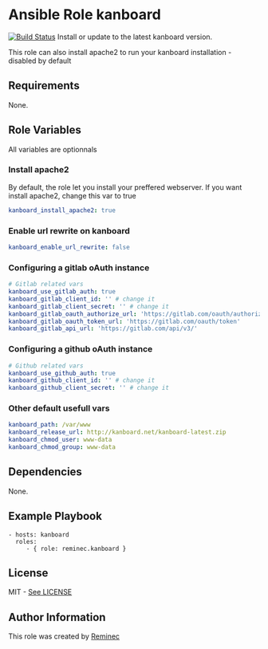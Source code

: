 # Ansible Role kanboard
[![Build Status](https://travis-ci.org/reminec/ansible-role-kanboard.svg?branch=master)](https://travis-ci.org/reminec/ansible-role-kanboard)
Install or update to the latest kanboard version.

This role can also install apache2 to run your kanboard installation - disabled by default

## Requirements
None.

## Role Variables

All variables are optionnals

### Install apache2
By default, the role let you install your preffered webserver.
If you want install apache2, change this var to true

```yaml
kanboard_install_apache2: true
```

### Enable url rewrite on kanboard
```yaml
kanboard_enable_url_rewrite: false
```

### Configuring a gitlab oAuth instance
```yaml
# Gitlab related vars
kanboard_use_gitlab_auth: true
kanboard_gitlab_client_id: '' # change it
kanboard_gitlab_client_secret: '' # change it
kanboard_gitlab_oauth_authorize_url: 'https://gitlab.com/oauth/authorize'
kanboard_gitlab_oauth_token_url: 'https://gitlab.com/oauth/token'
kanboard_gitlab_api_url: 'https://gitlab.com/api/v3/'
```

### Configuring a github oAuth instance
```yaml
# Github related vars
kanboard_use_github_auth: true
kanboard_github_client_id: '' # change it
kanboard_github_client_secret: '' # change it
```

### Other default usefull vars
```yaml
kanboard_path: /var/www
kanboard_release_url: http://kanboard.net/kanboard-latest.zip
kanboard_chmod_user: www-data
kanboard_chmod_group: www-data
```

## Dependencies

None.

## Example Playbook


    - hosts: kanboard
      roles:
         - { role: reminec.kanboard }

## License
MIT - [See LICENSE](LICENSE)

## Author Information
This role was created by [Reminec](https://github.com/reminec)
